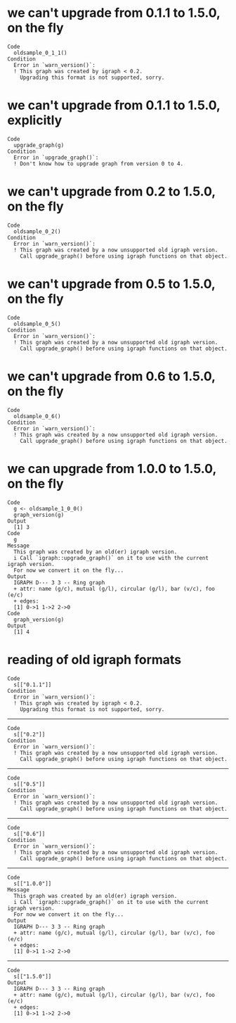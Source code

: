 # we can't upgrade from 0.1.1 to 1.5.0, on the fly

    Code
      oldsample_0_1_1()
    Condition
      Error in `warn_version()`:
      ! This graph was created by igraph < 0.2.
        Upgrading this format is not supported, sorry.

# we can't upgrade from 0.1.1 to 1.5.0, explicitly

    Code
      upgrade_graph(g)
    Condition
      Error in `upgrade_graph()`:
      ! Don't know how to upgrade graph from version 0 to 4.

# we can't upgrade from 0.2 to 1.5.0, on the fly

    Code
      oldsample_0_2()
    Condition
      Error in `warn_version()`:
      ! This graph was created by a now unsupported old igraph version.
        Call upgrade_graph() before using igraph functions on that object.

# we can't upgrade from 0.5 to 1.5.0, on the fly

    Code
      oldsample_0_5()
    Condition
      Error in `warn_version()`:
      ! This graph was created by a now unsupported old igraph version.
        Call upgrade_graph() before using igraph functions on that object.

# we can't upgrade from 0.6 to 1.5.0, on the fly

    Code
      oldsample_0_6()
    Condition
      Error in `warn_version()`:
      ! This graph was created by a now unsupported old igraph version.
        Call upgrade_graph() before using igraph functions on that object.

# we can upgrade from 1.0.0 to 1.5.0, on the fly

    Code
      g <- oldsample_1_0_0()
      graph_version(g)
    Output
      [1] 3
    Code
      g
    Message
      This graph was created by an old(er) igraph version.
      i Call `igraph::upgrade_graph()` on it to use with the current igraph version.
      For now we convert it on the fly...
    Output
      IGRAPH D--- 3 3 -- Ring graph
      + attr: name (g/c), mutual (g/l), circular (g/l), bar (v/c), foo (e/c)
      + edges:
      [1] 0->1 1->2 2->0
    Code
      graph_version(g)
    Output
      [1] 4

# reading of old igraph formats

    Code
      s[["0.1.1"]]
    Condition
      Error in `warn_version()`:
      ! This graph was created by igraph < 0.2.
        Upgrading this format is not supported, sorry.

---

    Code
      s[["0.2"]]
    Condition
      Error in `warn_version()`:
      ! This graph was created by a now unsupported old igraph version.
        Call upgrade_graph() before using igraph functions on that object.

---

    Code
      s[["0.5"]]
    Condition
      Error in `warn_version()`:
      ! This graph was created by a now unsupported old igraph version.
        Call upgrade_graph() before using igraph functions on that object.

---

    Code
      s[["0.6"]]
    Condition
      Error in `warn_version()`:
      ! This graph was created by a now unsupported old igraph version.
        Call upgrade_graph() before using igraph functions on that object.

---

    Code
      s[["1.0.0"]]
    Message
      This graph was created by an old(er) igraph version.
      i Call `igraph::upgrade_graph()` on it to use with the current igraph version.
      For now we convert it on the fly...
    Output
      IGRAPH D--- 3 3 -- Ring graph
      + attr: name (g/c), mutual (g/l), circular (g/l), bar (v/c), foo (e/c)
      + edges:
      [1] 0->1 1->2 2->0

---

    Code
      s[["1.5.0"]]
    Output
      IGRAPH D--- 3 3 -- Ring graph
      + attr: name (g/c), mutual (g/l), circular (g/l), bar (v/c), foo (e/c)
      + edges:
      [1] 0->1 1->2 2->0

